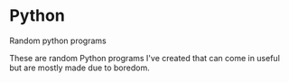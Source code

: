 Python
======

Random python programs


These are random Python programs I've created that can come in useful but are mostly made due to boredom.
